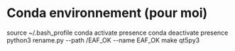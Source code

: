 
# Conda environnement (pour moi)
source ~/.bash_profile 
conda activate presence
conda deactivate presence
python3 rename.py --path /EAF_OK --name EAF_OK
make qt5py3